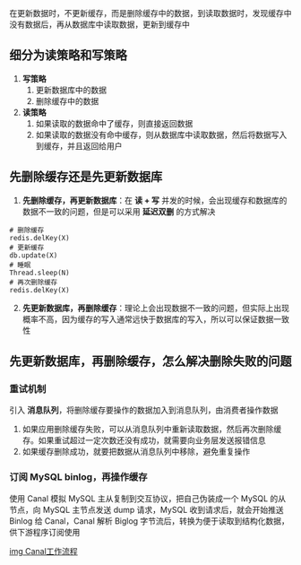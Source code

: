 在更新数据时，不更新缓存，而是删除缓存中的数据，到读取数据时，发现缓存中没有数据后，再从数据库中读取数据，更新到缓存中

## 细分为读策略和写策略

1. **写策略**
	1. 更新数据库中的数据
	2. 删除缓存中的数据
2. **读策略**
	1. 如果读取的数据命中了缓存，则直接返回数据
	2. 如果读取的数据没有命中缓存，则从数据库中读取数据，然后将数据写入到缓存，并且返回给用户

## 先删除缓存还是先更新数据库

1. **先删除缓存，再更新数据库**：在 **读 + 写** 并发的时候，会出现缓存和数据库的数据不一致的问题，但是可以采用 **延迟双删** 的方式解决

```shell
# 删除缓存
redis.delKey(X)
# 更新缓存
db.update(X)
# 睡眠
Thread.sleep(N)
# 再次删除缓存
redis.delKey(X)
```

2. **先更新数据库，再删除缓存**：理论上会出现数据不一致的问题，但实际上出现概率不高，因为缓存的写入通常远快于数据库的写入，所以可以保证数据一致性

## 先更新数据库，再删除缓存，怎么解决删除失败的问题

### 重试机制

引入 **消息队列**，将删除缓存要操作的数据加入到消息队列，由消费者操作数据

1. 如果应用删除缓存失败，可以从消息队列中重新读取数据，然后再次删除缓存。如果重试超过一定次数还没有成功，就需要向业务层发送报错信息
2. 如果缓存删除成功，就要把数据从消息队列中移除，避免重复操作

### 订阅 MySQL binlog，再操作缓存

使用 Canal 模拟 MySQL 主从复制到交互协议，把自己伪装成一个 MySQL 的从节点，向 MySQL 主节点发送 dump 请求，MySQL 收到请求后，就会开始推送 Binlog 给 Canal，Canal 解析 Biglog 字节流后，转换为便于读取到结构化数据，供下游程序订阅使用

[img Canal工作流程](../images/canal工作流程.webp)
